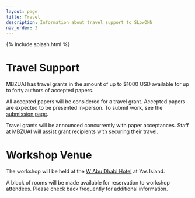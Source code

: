 ```yaml
---
layout: page
title: Travel
description: Information about travel support to SLowDNN
nav_order: 3
---
```


{% include splash.html %}


# Travel Support

MBZUAI has travel grants in the amount of up to \$1000 USD available for up to
forty authors of accepted papers. 

All accepted papers will be considered for a travel grant. Accepted
papers are expected to be presented in-person. To submit work, see the
[submission page]({{site.baseurl}}/submission).

Travel grants will be announced concurrently with paper acceptances.
Staff at MBZUAI will assist grant recipients with securing their travel.

# Workshop Venue

The workshop will be held at the [W Abu Dhabi
Hotel](https://www.marriott.com/en-us/hotels/auhwh-w-abu-dhabi-yas-island/overview/)
at Yas Island.

A block of rooms will be made available for reservation to workshop attendees.
Please check back frequently for additional information.


